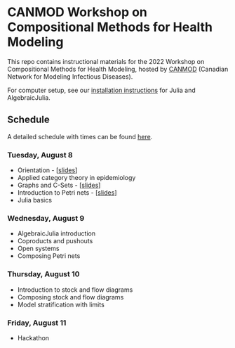 # CANMOD Workshop on Compositional Methods for Health Modeling

This repo contains instructional materials for the 2022 Workshop on Compositional Methods for Health Modeling, hosted by [CANMOD](https://canmod.net/) (Canadian Network for Modeling Infectious Diseases).

For computer setup, see our [installation instructions](install.md) for Julia and AlgebraicJulia.


## Schedule

A detailed schedule with times can be found [here](https://docs.google.com/document/d/1SJPDSZshFhzVjcUsjEeiM5SeT94GxXLPYriDaeqXlIk/view).

### Tuesday, August 8
- Orientation - [[slides](https://github.com/AlgebraicJulia/CANMOD-2022/blob/main/slides/Orientation.pdf)]
- Applied category theory in epidemiology
- Graphs and C-Sets - [[slides](https://github.com/AlgebraicJulia/CANMOD-2022/blob/main/slides/csets.html)]
- Introduction to Petri nets - [[slides](https://github.com/AlgebraicJulia/CANMOD-2022/blob/main/slides/IntroductionToPetriNets.pdf)]
- Julia basics

### Wednesday, August 9
- AlgebraicJulia introduction
- Coproducts and pushouts
- Open systems
- Composing Petri nets

### Thursday, August 10
- Introduction to stock and flow diagrams
- Composing stock and flow diagrams
- Model stratification with limits

### Friday, August 11
- Hackathon
